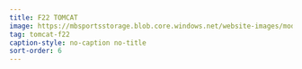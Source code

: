 ```yaml
---
title: F22 TOMCAT
image: https://mbsportsstorage.blob.core.windows.net/website-images/model-gallery/2018/f22/2018-f22-06.jpg
tag: tomcat-f22
caption-style: no-caption no-title
sort-order: 6
---
```

